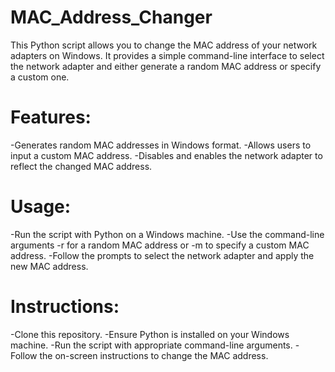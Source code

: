 # MAC_Address_Changer
This Python script allows you to change the MAC address of your network adapters on Windows. It provides a simple command-line interface to select the network adapter and either generate a random MAC address or specify a custom one.

# Features:
  -Generates random MAC addresses in Windows format.
  -Allows users to input a custom MAC address.
  -Disables and enables the network adapter to reflect the changed MAC address.
# Usage:
  -Run the script with Python on a Windows machine.
  -Use the command-line arguments -r for a random MAC address or -m to specify a custom MAC address.
  -Follow the prompts to select the network adapter and apply the new MAC address.
# Instructions:
  -Clone this repository.
  -Ensure Python is installed on your Windows machine.
  -Run the script with appropriate command-line arguments.
  -Follow the on-screen instructions to change the MAC address.
